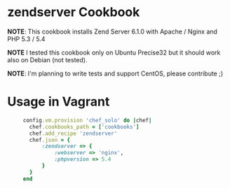 zendserver Cookbook
===================
**NOTE**: This cookbook installs Zend Server 6.1.0 with Apache / Nginx and PHP 5.3 / 5.4

**NOTE** I tested this cookbook only on Ubuntu Precise32 but it should work also on Debian (not tested).

**NOTE**: I'm planning to write tests and support CentOS, please contribute ;)

Usage in Vagrant
================

```ruby
     config.vm.provision 'chef_solo' do |chef|
       chef.cookbooks_path = ['cookbooks']
       chef.add_recipe 'zendserver'
       chef.json = {
           :zendserver => {
               :webserver => 'nginx',
               :phpversion => 5.4
           }
       }
     end
```

